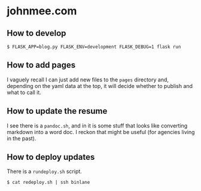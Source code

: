 # johnmee.com

## How to develop

```
$ FLASK_APP=blog.py FLASK_ENV=development FLASK_DEBUG=1 flask run
```

## How to add pages

I vaguely recall I can just add new files to the `pages` directory and, depending on the yaml data at the top, it will decide whether to publish and what to call it.

## How to update the resume

I see there is a `pandoc.sh`, and in it is some stuff that looks like converting markdown into a word doc.  I reckon that might be useful (for agencies living in the past).

## How to deploy updates

There is a `rundeploy.sh` script.

```
$ cat redeploy.sh | ssh binlane
```

